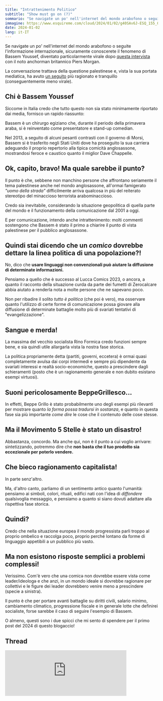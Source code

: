 ```yaml
---
title: "Intrattenimento Politico"
subtitle: "Show must go on (?)"
sommario: "Se navigate un po' nell'internet del mondo arabofono o segui l'informazione internazionale, sicuramente cconoscerete il fenomeno di Bassem Youssef, diventato particolarmente virale dopo questa intervista..."
immagine: https://www.esquireme.com/cloud/2024/01/02/g40SAv6J-ESQ_155_000_Digitalcover_BassemYoussef-1200x1500.jpg 
date: 2024-01-02
lang: it-IT
---
```


Se navigate un po' nell'internet del mondo arabofono o seguite l'informazione internazionale, sicuramente conoscerete  il fenomeno di Bassem Youssef, diventato particolarmente virale dopo [questa intervista](https://www.youtube.com/watch?v=4idQbwsvtUo) con il noto anchorman britannico Piers Morgan.

La conversazione trattava della questione palestinese e, vista la sua portata mediatica, ha avuto [un seguito](https://youtu.be/rqjO5Z9Lt_M?si=hRhLphwyFVICsYBk) più ragionato e tranquillo (conseguentemente meno virale).

## Chi è Bassem Youssef

Siccome in Italia credo che tutto questo non sia stato minimamente riportato dai media, fornisco un rapido riassunto:

Bassem è un chirurgo egiziano che, durante il periodo della primavera araba, si è reinventato come presentatore e stand-up comedian.

Nel 2013, a seguito di alcuni pesanti contrasti con il governo di Morsi, Bassem si è trasferito negli Stati Uniti dove ha proseguito la sua carriera adeguando il proprio repertorio alla tipica comicità anglosassone, mostrandosi feroce e caustico quanto il miglior Dave Chappelle.

## Ok, capito, bravo! Ma quale sarebbe il punto?

Il punto è che, sebbene non manchino persone che affrontano seriamente il tema palestinese anche nel mondo anglosassone, all'ormai famigerato _"uomo della strada"_ difficilmente arriva qualcosa in più del reiterato stereotipo del minaccioso terrorista arabominaccioso.

Credo sia inevitabile, considerando la situazione geopolitica di quella parte del mondo e il funzionamento della comunicazione dal 2001 a oggi.

E per comunicazione, intendo anche intrattenimento: molti commenti sostengono che Bassem è stato il primo a chiarire il punto di vista palestinese per il pubblico anglosassone.

## Quindi stai dicendo che un _comico_ dovrebbe dettare la linea politica di una popolazione?!

No, dico che **usare linguaggi non convenzionali può aiutare la diffusione di determinate informazioni.** 

Pensiamo a quello che è successo al Lucca Comics 2023, o ancora, a quanto il racconto della situazione curda da parte dei fumetti di Zerocalcare abbia aiutato a renderla nota a molte persone che ne sapevano poco.

Non per ribadire il solito _tutto è politica_ (che poi è vero), ma osservare quanto l'utilizzo di certe forme di comunicazione possa giovare alla diffusione di determinate battaglie molto più di svariati tentativi di "evangelizzazione".

## Sangue e merda! 

La massima del vecchio socialista Rino Formica credo funzioni sempre bene, e sia quindi utile allargarla vista la nostra fase storica.

La politica propriamente detta (partiti, governi, eccetera) è ormai quasi completamente avulsa dai corpi intermedi e sempre più dipendente da svariati interessi e realtà socio-economiche, questo a prescindere dagli schieramenti (posto che è un ragionamento generale e non dubito esistano esempi virtuosi).

## Suoni pericolosamente BeppeGrillesco...

In effetti, Beppe Grillo è stato probabilmente uno degli esempi più rilevanti per mostrare quanto _la forma possa tradursi in sostanza_, e quanto in questa fase sia più importante _come dire_ le cose che il contenuto delle cose stesse.

## Ma il Movimento 5 Stelle è stato un disastro! 

Abbastanza, concordo. Ma anche qui, non è il punto a cui voglio arrivare: sintetizzando, potremmo dire che **non basta che il tuo prodotto sia eccezionale per poterlo vendere.**

## Che bieco ragionamento capitalista!

In parte senz'altro. 

Ma, d'altro canto, parliamo di un sentimento antico quanto l'umanità: pensiamo ai simboli, colori, rituali, edifici nati con l'idea di _diffondere_ qualsivoglia messaggio, e pensiamo a quanto si siano dovuti adattare alla rispettiva fase storica.

## Quindi?

Credo che nella situazione europea il mondo progressista parli troppo al proprio ombelico e raccolga poco, proprio perché lontano da forme di linguaggio appetibili a un pubblico più vasto.

## Ma non esistono risposte semplici a problemi complessi!

Verissimo. Com'è vero che unə comicə non dovrebbe essere vistə come leader/ideologə e che anzi, in un mondo ideale si dovrebbe ragionare per collettivi e le figure dei leader dovrebbero venire meno a prescindere (specie a sinistra).

Il punto è che per portare avanti battaglie su diritti civili, salario minimo, cambiamento climatico, progressione fiscale e in generale lotte che definirei socialiste, forse sarebbe il caso di seguire l'esempio di Bassem.

O almeno, questi sono i due spicci che mi sento di spendere per il primo post del 2024 di questo blogaccio!

## Thread

<iframe src="https://livellosegreto.it/@xabacadabra/111686206142131894/embed" class="mastodon-embed" style="max-width: 100%; border: 0" width="400" allowfullscreen="allowfullscreen"></iframe><script src="https://livellosegreto.it/embed.js" async="async"></script>